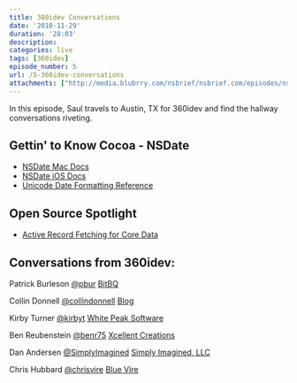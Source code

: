 ```yaml
---
title: 380idev Conversations
date: '2010-11-29'
duration: '28:03'
description:
categories: live
tags: [360idev]
episode_number: 5
url: /5-360idev-conversations
attachments: ["http://media.blubrry.com/nsbrief/nsbrief.com/episodes/nsbrief_5_360idev_austin.mp3"]
---
```


In this episode, Saul travels to Austin, TX for 360idev and find the hallway conversations riveting.

## Gettin' to Know Cocoa - NSDate
- [NSDate Mac Docs ](http://developer.apple.com/library/mac/#documentation/Cocoa/Reference/Foundation/Classes/NSDate_Class/Reference/Reference.html)
- [NSDate iOS Docs](http://developer.apple.com/library/ios/#documentation/Cocoa/Reference/Foundation/Classes/NSDate_Class/Reference/Reference.html)
- [Unicode Date Formatting Reference](http://unicode.org/reports/tr35/tr35-6.html#Date_Format_Patterns)

## Open Source Spotlight 
- [Active Record Fetching for Core Data](http://github.com/magicalpanda/activerecord-fetching-for-core-data)

## Conversations from 360idev:
Patrick Burleson [@pbur](http://twitter.com/pbur) [BitBQ](http://www.bitbq.com)

Collin Donnell [@collindonnell](http://twitter.com/collindonnell) [Blog](http://collindonnell.com/)

Kirby Turner [@kirbyt](http://twitter.com/kirbyt) [White Peak Software](http://whitepeaksoftware.com/)

Ben Reubenstein [@benr75](http://twitter.com/benr75) [Xcellent Creations](http://www.xcellentcreations.com/)

Dan Andersen [@SimplyImagined](http://twitter.com/simplyimagined) [Simply Imagined, LLC](http://simplyimagined.com/)

Chris Hubbard [@chrisvire](http://twitter.com/chrisvire) [Blue Vire](http://bluevire.com/)
